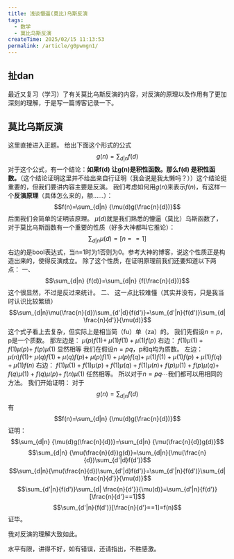 ```yaml
---
title: 浅谈懵逼(莫比)乌斯反演
tags:
  - 数学
  - 莫比乌斯反演
createTime: 2025/02/15 11:13:53
permalink: /article/g0pwmgn1/
---
```

## 扯dan
最近又复习（学习）了有关莫比乌斯反演的内容，对反演的原理以及作用有了更加深刻的理解，于是写一篇博客记录一下。
## 莫比乌斯反演
这里直接进入正题。
给出下面这个形式的公式
$$g(n)=\sum_{d|n} {f(d)}$$
对于这个公式，有一个结论：**如果f(d) 让g(n)是积性函数。那么f(d) 是积性函数。**（这个结论证明这里并不给出亲自行证明（我会说是我太懒吗？））这个结论挺重要的，但我们要讲内容主要是反演。
我们考虑如何用$g(n)$来表示$f(n)$，有这样一个**反演原理**（具体怎么来的，额……）：
$$f(n)=\sum_{d|n} {\mu(d)g(\frac{n}{d})}$$
后面我们会简单的证明该原理。
$\mu(d)$就是我们熟悉的懵逼（莫比）乌斯函数了，对于莫比乌斯函数有一个重要的性质（好多大神都叫它推论）：
$$\sum_{d|n}\mu(d)=[n==1]$$
右边的是bool表达式，当n=1时为1否则为0。参考大神的博客，说这个性质正是构造出来的，使得反演成立。
除了这个性质，在证明原理前我们还要知道以下两点：
一、
$$\sum_{d|n} {f(d)}=\sum_{d|n} {f(\frac{n}{d})}$$
这个很显然，不过是反过来统计。
二、
这一点比较难懂（其实并没有，只是我当时认识比较繁琐）
$$\sum_{d|n}\mu(\frac{n}{d})\sum_{d'|d}{f(d')}=\sum_{d'|n}{f(d')}\sum_{d| \frac{n}{d'}}{\mu(d)}$$
这个式子看上去复杂，但实际上是相当简（fu）单（za）的。
我们先假设$n=p$，p是一个质数。
那左边是：
$\mu(p)f(1)+$
$\mu(1)f(1)+\mu(1)f(p)$
右边：
$f(1)\mu(1)+f(1)\mu(p)+$
$f(p)\mu(1)$
显然相等
我们在假设$n=pq$，p和q均为质数。
左边：
$\mu(n)f(1)+$
$\mu(q)f(1)+\mu(q)f(p)+$
$\mu(p)f(1)+\mu(p)f(q)+$
$\mu(1)f(1)+\mu(1)f(p)+\mu(1)f(q)+\mu(1)f(n)$
右边：
$f(1)\mu(1)+f(1)\mu(p)+f(1)\mu(q)+f(1)\mu(n)+$
$f(p)\mu(1)+f(p)\mu(q)+$
$f(q)\mu(1)+f(q)\mu(p)+$
$f(n)\mu(1)$
任然相等。
所以对于$n=pq\cdots$我们都可以用相同的方法。
我们开始证明：
对于$$g(n)=\sum_{d|n} {f(d)}$$
有
$$f(n)=\sum_{d|n} {\mu(d)g(\frac{n}{d})}$$
证明：
$$\sum_{d|n} {\mu(d)g(\frac{n}{d})}=\sum_{d|n} {\mu(\frac{n}{d})g(d)}$$
$$\sum_{d|n} {\mu(\frac{n}{d})g(d)}=\sum_{d|n}{\mu(\frac{n}{d})\sum_{d'|d}f(d')}$$
$$\sum_{d|n}{\mu(\frac{n}{d})\sum_{d'|d}f(d')}=\sum_{d'|n}{f(d')}\sum_{d| \frac{n}{d'}}{\mu(d)}$$
$$\sum_{d'|n}{f(d')}\sum_{d| \frac{n}{d'}}{\mu(d)}=\sum_{d'|n}{f(d')}[\frac{n}{d'}==1]$$
$$\sum_{d'|n}{f(d')}[\frac{n}{d'}==1]=f(n)$$
证毕。




我对反演的理解大致如此。


水平有限，讲得不好，如有错误，还请指出，不胜感激。
